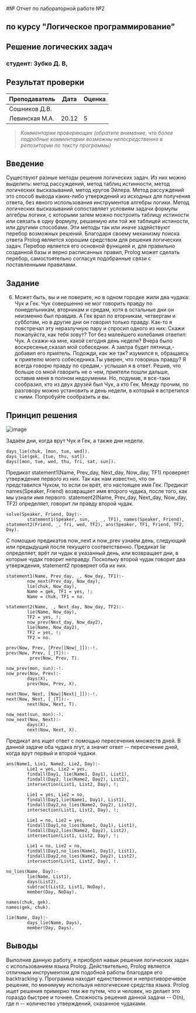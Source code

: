 #№ Отчет по лабораторной работе №2
## по курсу "Логическое программирование"

## Решение логических задач

### студент: Зубко Д. В,

## Результат проверки

| Преподаватель     | Дата         |  Оценка       |
|-------------------|--------------|---------------|
| Сошников Д.В. |              |               |
| Левинская М.А.|       20.12  |         5     |

> *Комментарии проверяющих (обратите внимание, что более подробные комментарии возможны непосредственно в репозитории по тексту программы)*


## Введение

  Существуют разные методы решения логических задач. Из них можно выделить: метод рассуждений, метод таблиц истинности, метод логических высказываний, метод кругов Эйлера. Метод рассуждений это способ вывода каких-либо утверждений из исходных для получения ответа, без явного использования инструментов алгебры логики. Метод логических высказываний сопоставляет условиям задачи формулы алгебры логики, с которыми затем можно построить таблицу истиности или связать в одну формулу, решаемую или той же таблицей истиности, или другими способами. Эти методы так или иначе задействуют перебор возможных решений.
   Благодаря своему механизму поиска ответа Prolog является хорошим средством для решения логических задач. Перебор является его основной функцией и, для правильно созданной базы и верно расписанных правил, Prolog может сделать перебор, самостоятельно согласуя подобранные связи с поставленными правилами.
   
## Задание

6. Может быть, вы и не поверите, но в одном городке жили два чудака: Чук и Гек. Чук совершенно не мог говорить правду по понедельникам, вторникам и средам, хотя в остальные дни он неизменно был правдив. А Гек врал по вторникам, четвергам и субботам, но в другие дни он говорил только правду. Как-то я повстречал эту неразлучную пару и спросил одного из них: Скажи пожалуйста, как тебя зовут? Тот без малейшего колебания ответил: Чук. А скажи-ка мне, какой сегодня день недели? Вчера было воскресенье,сказал мой собеседник. А завтра будет пятница,- добавил его приятель. Подожди, как же так? изумился я, обращаясь к приятелю моего собеседника.Ты уверен, что говоришь правду? Я всегда говорю правду по средам,- услышал я в ответ. Решив, что больше со мной говорить не о чем, приятели пошли дальше, оставив меня в полном недоумении. Но, подумав, я все-таки сообразил, кто из двух друзей был Чук, а кто Гек. Между прочим, по разговору можно установить и день недели, в который я встретился с ними. Попробуйте сообразить и вы.

## Принцип решения
![image](https://user-images.githubusercontent.com/90476016/142775174-84342b64-c253-4df6-8534-e6daaf167d1d.png)

Задаём дни, когда врут Чук и Гек, а также дни недели.
```
days_lie(chuk, [mon, tue, wed]).
days_lie(gek, [tue, thu, sat]).
days([mon, tue, wed, thu, fri, sat, sun]).
```
Предикат statement1(Name, Prev_day, Next_day, Now_day, TF1) проверяет утверждение первого из них. Так как нам известно, что он представился Чуком, то если он врёт, его настоящее имя Гек. Предикат names(Speaker, Friend) возвращает имя второго чудака, после того, как мы узнали имя первого. statement2(Name, Prev_day, Next_day, Now_day, TF2) определяет, говорит ли правду второй чудак.

```
solve(Speaker, Friend, Day):-
        statement1(Speaker, sun, _, _, TF1), names(Speaker, Friend), statement2(Friend, _, fri, wed, TF2), ans(Speaker, TF1, Friend, TF2, Day).
```
С помощью предикатов now_next и now_prev узнаём день, следующий или предыдущий после текущего соответственно. Предикат lie определяет, врёт ли чудак в указанный день, или возвращает дни, в которые чудак говорит неправду. Поскольку второй чудак говорит два утверждения, statement2 проверяет оба их них. 
```
statement1(Name, Prev_day, _, Now_day, TF1):-
        now_next(Prev_day, Now_day),
        lie(chuk, Now_day),
        Name = gek, TF1 = yes, !;
        Name = chuk, TF1 = no.

statement2(Name, _, Next_day, Now_day, TF2):-
        lie(Name, Now_day),
        TF2 = yes, !;
        now_prev(Next_day, Now_day2),
        lie(Name, Now_day2),
        TF2 = yes, !;
        TF2 = no.
```
```
prev(Now, Prev, [Prev|[Now|_]]):-!.
prev(Now, Prev, [_|T]):-
         prev(Now, Prev, T).

now_prev(mon, sun):-!.
now_prev(Now, Prev):-
        days(X),
        prev(Now, Prev, X).

next(Now, Next, [Now|[Next|_]]):-!.
next(Now, Next, [_|T]):-
        next(Now, Next, T).

now_next(sun, mon):-!.
now_next(Now, Next):-
        days(X),
        next(Now, Next, X).
```
Предикат ans ищет ответ с помощью пересечения множеств дней. В данной задаче оба чудака лгут, а значит ответ -- пересечение дней, когда врут первый и второй чудаки.
```
ans(Name1, Lie1, Name2, Lie2, Day):-
        Lie1 = yes, Lie2 = yes,
        findall(Day1, lie(Name1, Day1), List1),
        findall(Day2, lie(Name2, Day2), List2),
        intersection(List1, List2, Day), !;

        Lie1 = yes, Lie2 = no,
        findall(Day1,lie(Name1, Day1), List1),
        findall(Day2,no_lies(Name2, Day2), List2),
        intersection(List1, List2, Day), !;

        Lie1 = no, Lie2 = yes,
        findall(Day1,no_lies(Name1, Day1), List1),
        findall(Day2,lies(Name2, Day2), List2),
        intersection(List1, List2, Day), !;

        Lie1 = no, Lie2 = no,
        findall(Day1,no_lies(Name1, Day1), List1),
        findall(Day2,no_lies(Name2, Day2), List2),
        intersection(List1, List2, Day), !.

no_lies(Name, Day):-
        lie(Name, List1),
        days(List2),
        subtract(List2, List1, NoDay),
        member(Day, NoDay).

names(chuk, gek).
names(gek, chuk).

lie(Name, Day):-
        days_lie(Name, Days),
        member(Day, Days).
```

## Выводы

Выполнив данную работу, я приобрел навык решения логических задач с использованием языка Prolog. Действительно, Prolog является отличным инструментом для подобной работы благодаря его backtracking`у. Программа находит единственное и непротиворечивое решение, по минимуму используя нелогические средства языка. Prolog ищет решения примерно тем же путем, что и человек, но делает это гораздо быстрее и точнее. Сложность решения данной задачи -- O(n), где n -- количество утверждений, сказанное чудаками.



